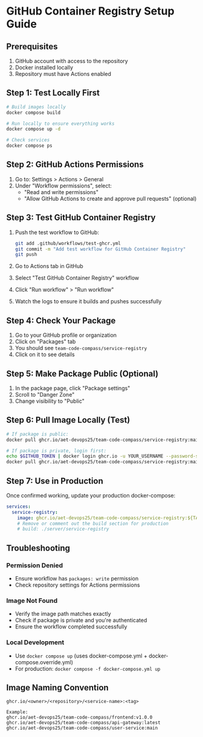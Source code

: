 # GitHub Container Registry Setup Guide

## Prerequisites

1. GitHub account with access to the repository
2. Docker installed locally
3. Repository must have Actions enabled

## Step 1: Test Locally First

```bash
# Build images locally
docker compose build

# Run locally to ensure everything works
docker compose up -d

# Check services
docker compose ps
```

## Step 2: GitHub Actions Permissions

1. Go to: Settings > Actions > General
2. Under "Workflow permissions", select:
   - "Read and write permissions"
   - "Allow GitHub Actions to create and approve pull requests" (optional)

## Step 3: Test GitHub Container Registry

1. Push the test workflow to GitHub:
   ```bash
   git add .github/workflows/test-ghcr.yml
   git commit -m "Add test workflow for GitHub Container Registry"
   git push
   ```

2. Go to Actions tab in GitHub
3. Select "Test GitHub Container Registry" workflow
4. Click "Run workflow" > "Run workflow"
5. Watch the logs to ensure it builds and pushes successfully

## Step 4: Check Your Package

1. Go to your GitHub profile or organization
2. Click on "Packages" tab
3. You should see `team-code-compass/service-registry`
4. Click on it to see details

## Step 5: Make Package Public (Optional)

1. In the package page, click "Package settings"
2. Scroll to "Danger Zone"
3. Change visibility to "Public"

## Step 6: Pull Image Locally (Test)

```bash
# If package is public:
docker pull ghcr.io/aet-devops25/team-code-compass/service-registry:main

# If package is private, login first:
echo $GITHUB_TOKEN | docker login ghcr.io -u YOUR_USERNAME --password-stdin
docker pull ghcr.io/aet-devops25/team-code-compass/service-registry:main
```

## Step 7: Use in Production

Once confirmed working, update your production docker-compose:

```yaml
services:
  service-registry:
    image: ghcr.io/aet-devops25/team-code-compass/service-registry:${TAG:-latest}
    # Remove or comment out the build section for production
    # build: ./server/service-registry
```

## Troubleshooting

### Permission Denied
- Ensure workflow has `packages: write` permission
- Check repository settings for Actions permissions

### Image Not Found
- Verify the image path matches exactly
- Check if package is private and you're authenticated
- Ensure the workflow completed successfully

### Local Development
- Use `docker compose up` (uses docker-compose.yml + docker-compose.override.yml)
- For production: `docker compose -f docker-compose.yml up`

## Image Naming Convention

```
ghcr.io/<owner>/<repository>/<service-name>:<tag>

Example:
ghcr.io/aet-devops25/team-code-compass/frontend:v1.0.0
ghcr.io/aet-devops25/team-code-compass/api-gateway:latest
ghcr.io/aet-devops25/team-code-compass/user-service:main
```